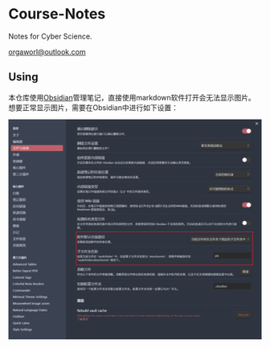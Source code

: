 # Course-Notes

Notes for Cyber Science.

orgaworl@outlook.com

## Using
本仓库使用[Obsidian](https://obsidian.md/)管理笔记，直接使用markdown软件打开会无法显示图片。想要正常显示图片，需要在Obsidian中进行如下设置：

![pic](pic/a.png)


